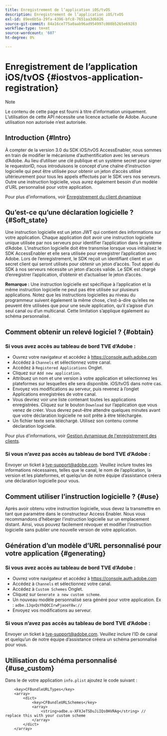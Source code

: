 ```yaml
---
title: Enregistrement de l’application iOS/tvOS
description: Enregistrement de l’application iOS/tvOS
exl-id: 89ee6b5a-29fa-4396-bfc8-7651aa3d6826
source-git-commit: 84a16ce775a0aab96ad954997c008b5265e69283
workflow-type: tm+mt
source-wordcount: '607'
ht-degree: 0%

---
```


# Enregistrement de l’application iOS/tvOS {#iostvos-application-registration}

>[!NOTE]
>
>Le contenu de cette page est fourni à titre d’information uniquement. L’utilisation de cette API nécessite une licence actuelle de Adobe. Aucune utilisation non autorisée n’est autorisée.

## Introduction {#Intro}

À compter de la version 3.0 du SDK iOS/tvOS AccessEnabler, nous sommes en train de modifier le mécanisme d’authentification avec les serveurs d’Adobe. Au lieu d’utiliser une clé publique et un système secret pour signer le requestorID, nous introduisons le concept d’une chaîne d’instruction logicielle qui peut être utilisée pour obtenir un jeton d’accès utilisé ultérieurement pour tous les appels effectués par le SDK vers nos serveurs. Outre une instruction logicielle, vous aurez également besoin d’un modèle d’URL personnalisé pour votre application.

Pour plus d’informations, voir [Enregistrement du client dynamique](/help/authentication/dynamic-client-registration.md)

## Qu’est-ce qu’une déclaration logicielle ? {#Soft_state}

Une instruction logicielle est un jeton JWT qui contient des informations sur votre application. Chaque application doit avoir une instruction logicielle unique utilisée par nos serveurs pour identifier l’application dans le système d’Adobe. L’instruction logicielle doit être transmise lorsque vous initialisez le SDK AccessEnabler et elle sera utilisée pour enregistrer l’application avec Adobe. Lors de l’enregistrement, le SDK reçoit un identifiant client et un secret client qui seront utilisés pour obtenir un jeton d’accès. Tout appel du SDK à nos serveurs nécessite un jeton d’accès valide. Le SDK est chargé d’enregistrer l’application, d’obtenir et d’actualiser le jeton d’accès.

**Remarque :** Une instruction logicielle est spécifique à l’application et la même instruction logicielle ne peut pas être utilisée sur plusieurs applications. Notez que les instructions logicielles au niveau du programmeur suivent également la même chose, c’est-à-dire qu’elles ne peuvent être utilisées que pour une seule application, qu’il s’agisse d’un seul canal ou d’un multicanal. Cette limitation s’applique également au schéma personnalisé.

## Comment obtenir un relevé logiciel ? {#obtain}

### Si vous avez accès au tableau de bord TVE d’Adobe :

- Ouvrez votre navigateur et accédez à <https://console.auth.adobe.com>
- Accédez à `Channels` et sélectionnez votre canal.
- Accédez à `Registered Applications` Onglet.
- Cliquez sur `Add new application`.
- Attribuez un nom et une version à votre application et sélectionnez les plateformes sur lesquelles elle sera disponible. iOS/tvOS dans notre cas.
- Envoyez vos modifications au serveur, puis revenez à l’onglet Applications enregistrées de votre canal.
- Vous devriez voir une liste contenant toutes les applications enregistrées. Cliquez sur le bouton   `Download` sur l’application que vous venez de créer. Vous devrez peut-être attendre quelques minutes avant que votre déclaration logicielle ne soit prête à être téléchargée.
- Un fichier texte sera téléchargé. Utilisez son contenu comme déclaration logicielle.

Pour plus d’informations, voir [Gestion dynamique de l&#39;enregistrement des clients](/help/authentication/dynamic-client-registration-management.md).

### Si vous n’avez pas accès au tableau de bord TVE d’Adobe :

Envoyer un ticket à <tve-support@adobe.com>. Veuillez inclure toutes les informations nécessaires, telles que le canal, le nom de l’application, la version et les plateformes, et quelqu’un de notre équipe d’assistance créera une déclaration logicielle pour vous.

## Comment utiliser l’instruction logicielle ? {#use}

Après avoir obtenu votre instruction logicielle, vous devez la transmettre en tant que paramètre dans le constructeur Access Enabler. Nous vous recommandons d’héberger l’instruction logicielle sur un emplacement distant. Ainsi, vous pouvez facilement révoquer et modifier l’instruction logicielle sans publier une nouvelle version de votre application.

## Génération d’un modèle d’URL personnalisé pour votre application {#generating}

### Si vous avez accès au tableau de bord TVE d’Adobe :

- Ouvrez votre navigateur et accédez à <https://console.auth.adobe.com>
- Accédez à `Channels` et sélectionnez votre canal.
- Accédez à `Custom Schemes` Onglet.
- Cliquez sur `Generate a new custom scheme`.
- Un nouveau modèle personnalisé sera généré pour votre application. Ex : `adbe.1JqxQsYhQOCIrwPjaooY8w://`
- Envoyez vos modifications au serveur.

### Si vous n’avez pas accès au tableau de bord TVE d’Adobe :

Envoyer un ticket à <tve-support@adobe.com>. Veuillez inclure l’ID de canal et quelqu’un de notre équipe d’assistance créera un schéma personnalisé pour vous.

## Utilisation du schéma personnalisé {#use_custom}

Dans le de votre application `info.plist` ajoutez le code suivant :

```plist
    <key>CFBundleURLTypes</key>
    <array>
        <dict>
            <key>CFBundleURLSchemes</key>
            <array>
                <string>adbe.u-XFXJeTSDuJiIQs0HVRAg</string> // replace this with your custom scheme
            </array>
        </dict>
    </array>
```

